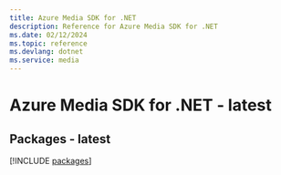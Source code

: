 ```yaml
---
title: Azure Media SDK for .NET
description: Reference for Azure Media SDK for .NET
ms.date: 02/12/2024
ms.topic: reference
ms.devlang: dotnet
ms.service: media
---
```

# Azure Media SDK for .NET - latest
## Packages - latest
[!INCLUDE [packages](media-index.md)]